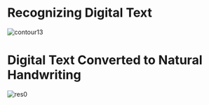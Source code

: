 # Recognizing Digital Text
![contour13](https://github.com/yashpatel4900/Natural-Handwriting-Synthesis/assets/62371168/759df545-6ef9-46e4-a860-8053bbd1d033)

# Digital Text Converted to Natural Handwriting
![res0](https://github.com/yashpatel4900/Natural-Handwriting-Synthesis/assets/62371168/a56906c0-7221-42c7-a907-8bf0818b2d41)
